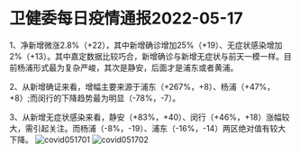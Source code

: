 # 卫健委每日疫情通报2022-05-17

1、净新增微涨2.8%（+22），其中新增确诊增加25%（+19）、无症状感染增加2%（+13）。其中嘉定数据比较巧合，新增确诊与新增无症状与前天一模一样。目前杨浦形式最为复杂严峻，其次是静安，后面才是浦东或者黄浦。

2、从新增确证来看，增幅主要来源于浦东（+267%，+8）、杨浦（+47%，+8）;而闵行的下降趋势最为明显（-78%，-7）。

3、从新增无症状感染来看，静安（+83%，+40）、闵行（+46%，+18）涨幅较大，需引起关注。而杨浦（-8%，-19）、浦东（-16%，-14）两区绝对值有较大下降。
<img decoding="async" src="https://i0.wp.com/s2.loli.net/2022/05/18/PvlXN8VxpArBoZD.jpg?w=640&#038;ssl=1" alt="covid051701" data-recalc-dims="1" />
<img decoding="async" src="https://i0.wp.com/s2.loli.net/2022/05/18/MykF9RXb53YcxtS.jpg?w=640&#038;ssl=1" alt="covid051702" data-recalc-dims="1" />

